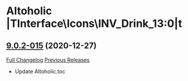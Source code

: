# Altoholic |TInterface\Icons\INV_Drink_13:0|t

## [9.0.2-015](https://github.com/teelolws/Altoholic-Retail/tree/9.0.2-015) (2020-12-27)
[Full Changelog](https://github.com/teelolws/Altoholic-Retail/compare/9.0.2-014...9.0.2-015) [Previous Releases](https://github.com/teelolws/Altoholic-Retail/releases)

- Update Altoholic.toc  
